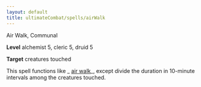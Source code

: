 ```yaml
---
layout: default
title: ultimateCombat/spells/airWalk
---
```

Air Walk, Communal

**Level** alchemist 5, cleric 5, druid 5

**Target** creatures touched

This spell functions like _ [air walk](spells/airWalk#_air-walk)_, except divide the duration in 10-minute intervals among the creatures touched.

